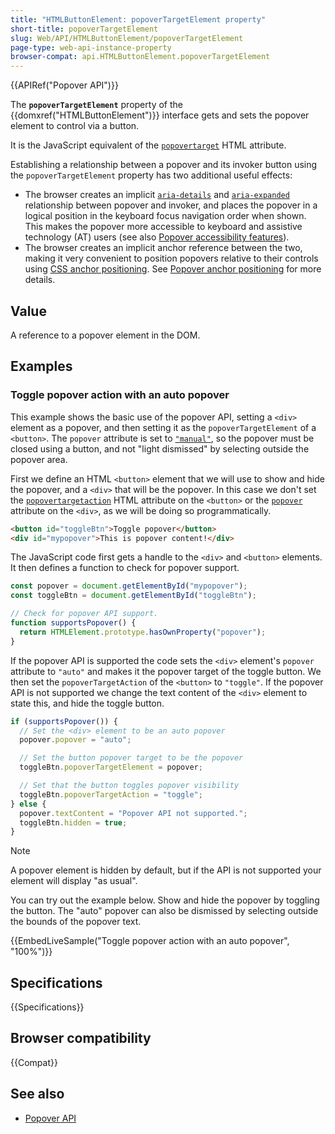 ```yaml
---
title: "HTMLButtonElement: popoverTargetElement property"
short-title: popoverTargetElement
slug: Web/API/HTMLButtonElement/popoverTargetElement
page-type: web-api-instance-property
browser-compat: api.HTMLButtonElement.popoverTargetElement
---
```


{{APIRef("Popover API")}}

The **`popoverTargetElement`** property of the {{domxref("HTMLButtonElement")}} interface gets and sets the popover element to control via a button.

It is the JavaScript equivalent of the [`popovertarget`](/en-US/docs/Web/HTML/Reference/Element/button#popovertarget) HTML attribute.

Establishing a relationship between a popover and its invoker button using the `popoverTargetElement` property has two additional useful effects:

- The browser creates an implicit [`aria-details`](/en-US/docs/Web/Accessibility/ARIA/Reference/Attributes/aria-details) and [`aria-expanded`](/en-US/docs/Web/Accessibility/ARIA/Reference/Attributes/aria-expanded) relationship between popover and invoker, and places the popover in a logical position in the keyboard focus navigation order when shown. This makes the popover more accessible to keyboard and assistive technology (AT) users (see also [Popover accessibility features](/en-US/docs/Web/API/Popover_API/Using#popover_accessibility_features)).
- The browser creates an implicit anchor reference between the two, making it very convenient to position popovers relative to their controls using [CSS anchor positioning](/en-US/docs/Web/CSS/CSS_anchor_positioning). See [Popover anchor positioning](/en-US/docs/Web/API/Popover_API/Using#popover_anchor_positioning) for more details.

## Value

A reference to a popover element in the DOM.

## Examples

### Toggle popover action with an auto popover

This example shows the basic use of the popover API, setting a `<div>` element as a popover, and then setting it as the `popoverTargetElement` of a `<button>`.
The `popover` attribute is set to [`"manual"`](/en-US/docs/Web/API/Popover_API/Using#using_manual_popover_state), so the popover must be closed using a button, and not "light dismissed" by selecting outside the popover area.

First we define an HTML `<button>` element that we will use to show and hide the popover, and a `<div>` that will be the popover.
In this case we don't set the [`popovertargetaction`](/en-US/docs/Web/HTML/Reference/Element/button#popovertargetaction) HTML attribute on the `<button>` or the [`popover`](/en-US/docs/Web/HTML/Reference/Global_attributes/popover) attribute on the `<div>`, as we will be doing so programmatically.

```html
<button id="toggleBtn">Toggle popover</button>
<div id="mypopover">This is popover content!</div>
```

The JavaScript code first gets a handle to the `<div>` and `<button>` elements.
It then defines a function to check for popover support.

```js
const popover = document.getElementById("mypopover");
const toggleBtn = document.getElementById("toggleBtn");

// Check for popover API support.
function supportsPopover() {
  return HTMLElement.prototype.hasOwnProperty("popover");
}
```

If the popover API is supported the code sets the `<div>` element's `popover` attribute to `"auto"` and makes it the popover target of the toggle button.
We then set the `popoverTargetAction` of the `<button>` to `"toggle"`.
If the popover API is not supported we change the text content of the `<div>` element to state this, and hide the toggle button.

```js
if (supportsPopover()) {
  // Set the <div> element to be an auto popover
  popover.popover = "auto";

  // Set the button popover target to be the popover
  toggleBtn.popoverTargetElement = popover;

  // Set that the button toggles popover visibility
  toggleBtn.popoverTargetAction = "toggle";
} else {
  popover.textContent = "Popover API not supported.";
  toggleBtn.hidden = true;
}
```

> [!NOTE]
> A popover element is hidden by default, but if the API is not supported your element will display "as usual".

You can try out the example below.
Show and hide the popover by toggling the button.
The "auto" popover can also be dismissed by selecting outside the bounds of the popover text.

{{EmbedLiveSample("Toggle popover action with an auto popover", "100%")}}

## Specifications

{{Specifications}}

## Browser compatibility

{{Compat}}

## See also

- [Popover API](/en-US/docs/Web/API/Popover_API)
